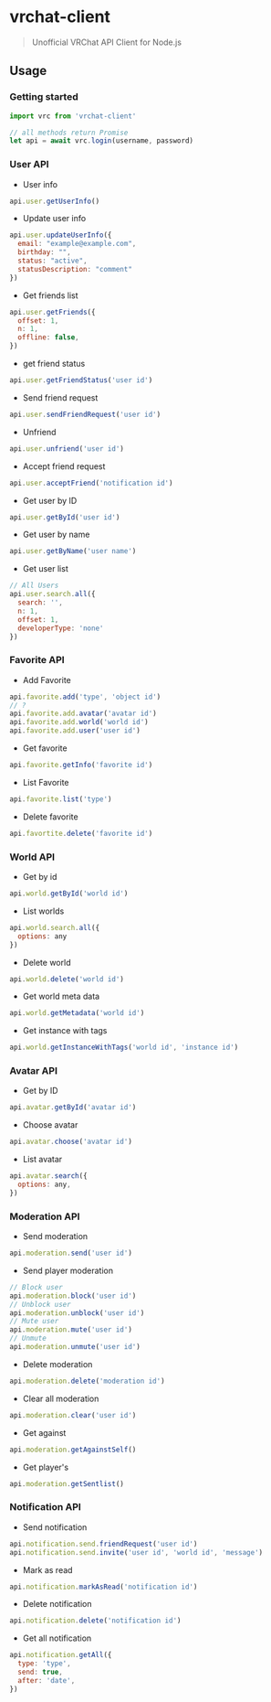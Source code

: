 # vrchat-client
> Unofficial VRChat API Client for Node.js

## Usage
### Getting started
```javascript
import vrc from 'vrchat-client'

// all methods return Promise
let api = await vrc.login(username, password)

```

### User API
- User info
```javascript
api.user.getUserInfo()
```

- Update user info
```javascript
api.user.updateUserInfo({
  email: "example@example.com",
  birthday: "",
  status: "active",
  statusDescription: "comment"
})
```

- Get friends list
```javascript
api.user.getFriends({
  offset: 1,
  n: 1,
  offline: false,
})
```

- get friend status
```javascript
api.user.getFriendStatus('user id')
```

- Send friend request
```javascript
api.user.sendFriendRequest('user id')
```

- Unfriend
```javascript
api.user.unfriend('user id')
```

- Accept friend request
```javascript
api.user.acceptFriend('notification id')
```

- Get user by ID
```javascript
api.user.getById('user id')
```

- Get user by name
```javascript
api.user.getByName('user name')
```

- Get user list
```javascript
// All Users
api.user.search.all({
  search: '',
  n: 1,
  offset: 1,
  developerType: 'none'
})
```

### Favorite API
- Add Favorite
```javascript
api.favorite.add('type', 'object id')
// ?
api.favorite.add.avatar('avatar id')
api.favorite.add.world('world id')
api.favorite.add.user('user id')
```

- Get favorite
```javascript
api.favorite.getInfo('favorite id')
```

- List Favorite
```javascript
api.favorite.list('type')
```

- Delete  favorite
```javascript
api.favortite.delete('favorite id')
```

### World API
- Get by id
```javascript
api.world.getById('world id')
```

- List worlds
```javascript
api.world.search.all({
  options: any
})
```

- Delete world
```javascript
api.world.delete('world id')
```

- Get world meta data
```javascript
api.world.getMetadata('world id')
```

- Get instance with tags
```javascript
api.world.getInstanceWithTags('world id', 'instance id')
```

### Avatar API
- Get by ID
```javascript
api.avatar.getById('avatar id')
```

- Choose avatar
```javascript
api.avatar.choose('avatar id')
```

- List avatar
```javascript
api.avatar.search({
  options: any,
})
```

### Moderation API
- Send moderation
```javascript
api.moderation.send('user id')
```

- Send player moderation
```javascript
// Block user
api.moderation.block('user id')
// Unblock user
api.moderation.unblock('user id')
// Mute user
api.moderation.mute('user id')
// Unmute
api.moderation.unmute('user id')
```

- Delete moderation
```javascript
api.moderation.delete('moderation id')
```

- Clear all moderation
```javascript
api.moderation.clear('user id')
```

- Get against
```javascript
api.moderation.getAgainstSelf()
```

- Get player's
```javascript
api.moderation.getSentlist()
```

### Notification API
- Send notification
```javascript
api.notification.send.friendRequest('user id')
api.notification.send.invite('user id', 'world id', 'message')
```

- Mark as read
```javascript
api.notification.markAsRead('notification id')
```

- Delete notification
```javascript
api.notification.delete('notification id')
```

- Get all notification
```javascript
api.notification.getAll({
  type: 'type',
  send: true,
  after: 'date',
})
```
